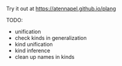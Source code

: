 Try it out at https://atennapel.github.io/plang

TODO:
- unification
- check kinds in generalization
- kind unification
- kind inference
- clean up names in kinds
